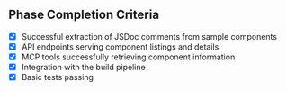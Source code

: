 ## Phase Completion Criteria

- [x] Successful extraction of JSDoc comments from sample components
- [x] API endpoints serving component listings and details
- [x] MCP tools successfully retrieving component information
- [x] Integration with the build pipeline
- [x] Basic tests passing
